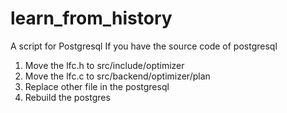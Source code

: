 # learn_from_history
A script for Postgresql
If you have the source code of postgresql
1. Move the lfc.h to src/include/optimizer
2. Move the lfc.c to src/backend/optimizer/plan
3. Replace other file in the postgresql
4. Rebuild the postgres
